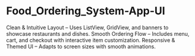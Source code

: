 # Food_Ordering_System-App-UI
Clean &amp; Intuitive Layout – Uses ListView, GridView, and banners to showcase restaurants and dishes. Smooth Ordering Flow – Includes menu, cart, and checkout with interactive item customization. Responsive &amp; Themed UI – Adapts to screen sizes with smooth animations.
